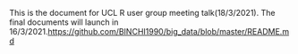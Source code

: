 This is the document for UCL R user group meeting talk(18/3/2021). The final documents will launch in 16/3/2021.https://github.com/BINCHI1990/big_data/blob/master/README.md

